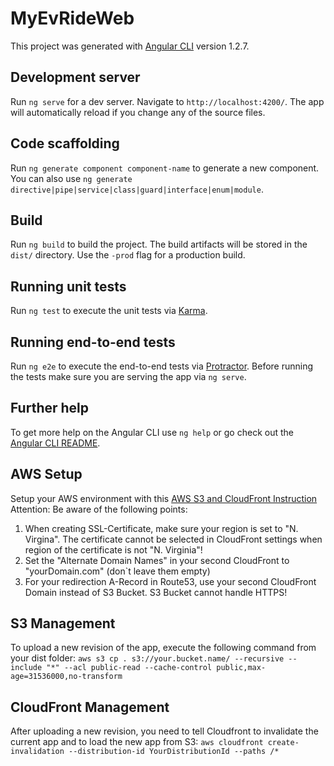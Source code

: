 # MyEvRideWeb

This project was generated with [Angular CLI](https://github.com/angular/angular-cli) version 1.2.7.

## Development server

Run `ng serve` for a dev server. Navigate to `http://localhost:4200/`. The app will automatically reload if you change any of the source files.

## Code scaffolding

Run `ng generate component component-name` to generate a new component. You can also use `ng generate directive|pipe|service|class|guard|interface|enum|module`.

## Build

Run `ng build` to build the project. The build artifacts will be stored in the `dist/` directory. Use the `-prod` flag for a production build.

## Running unit tests

Run `ng test` to execute the unit tests via [Karma](https://karma-runner.github.io).

## Running end-to-end tests

Run `ng e2e` to execute the end-to-end tests via [Protractor](http://www.protractortest.org/).
Before running the tests make sure you are serving the app via `ng serve`.

## Further help

To get more help on the Angular CLI use `ng help` or go check out the [Angular CLI README](https://github.com/angular/angular-cli/blob/master/README.md).

## AWS Setup
Setup your AWS environment with this [AWS S3 and CloudFront Instruction](https://rynop.com/2017/04/20/howto-serve-angular2-app-from-s3-and-cloudfront-with-free-https/)
Attention: Be aware of the following points:
1. When creating SSL-Certificate, make sure your region is set to "N. Virgina". The certificate cannot be selected in CloudFront settings when region of the certificate is not "N. Virginia"!
2. Set the "Alternate Domain Names" in your second CloudFront to "yourDomain.com" (don`t leave them empty)
3. For your redirection A-Record in Route53, use your second CloudFront Domain instead of S3 Bucket. S3 Bucket cannot handle HTTPS!

## S3 Management
To upload a new revision of the app, execute the following command from your dist folder:
`aws s3 cp . s3://your.bucket.name/ --recursive --include "*" --acl public-read --cache-control public,max-age=31536000,no-transform`

## CloudFront Management
After uploading a new revision, you need to tell Cloudfront to invalidate the current app and to load the new app from S3:
`aws cloudfront create-invalidation --distribution-id YourDistributionId --paths /*`
